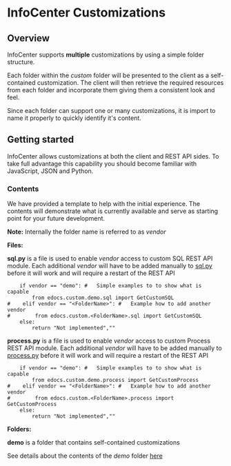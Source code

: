 # InfoCenter Customizations
## Overview
InfoCenter supports **multiple** customizations by using a simple folder structure.

Each folder within the *custom* folder will be presented to the client as a self-contained customization. The client will then retrieve the required resources from each folder and incorporate them giving them a consistent look and feel.

Since each folder can support one or many customizations, it is import to name it properly to quickly identify it's content.


## Getting started
InfoCenter allows customizations at both the client and REST API sides. To take full advantage this capability you should become familiar with JavaScript, JSON and Python.



### Contents
We have provided a template to help with the initial experience. The contents will demonstrate what is currently available and serve as starting point for your future development.

**Note:** Internally the folder name is referred to as *vendor*

**Files:**

**sql.py** is a file is used to enable *vendor* access to custom SQL REST API module. Each additional *vendor* will have to be added manually to [sql.py](./sql.py) before it will work and will require a restart of the REST API
```
    if vendor == "demo": #   Simple examples to to show what is capable
        from edocs.custom.demo.sql import GetCustomSQL
#    elif vendor == "<FolderName>": #   Example how to add another vendor
#        from edocs.custom.<FolderName>.sql import GetCustomSQL
    else:
        return "Not implemented",""
```


**process.py** is a file is used to enable *vendor* access to custom Process REST API module. Each additional *vendor* will have to be added manually to [process.py](./process.py) before it will work and will require a restart of the REST API
```
    if vendor == "demo": #   Simple examples to to show what is capable
        from edocs.custom.demo.process import GetCustomProcess
#    elif vendor == "<FolderName>": #   Example how to add another vendor
#        from edocs.custom.<FolderName>.process import GetCustomProcess
    else:
        return "Not implemented",""
```

**Folders:**

**demo** is a folder that contains self-contained customizations

See details about the contents of the *demo* folder [here](/demo/README.md)

